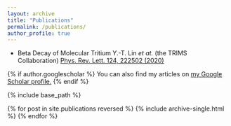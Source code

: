 ```yaml
---
layout: archive
title: "Publications"
permalink: /publications/
author_profile: true
---
```


* Beta Decay of Molecular Tritium
   Y.-T. Lin *et at.* (the TRIMS Collaboration)
   [Phys. Rev. Lett. 124, 222502 (2020)](https://journals.aps.org/prl/abstract/10.1103/PhysRevLett.124.222502)

{% if author.googlescholar %}
  You can also find my articles on <u><a href="{{author.googlescholar}}">my Google Scholar profile</a>.</u>
{% endif %}

{% include base_path %}

{% for post in site.publications reversed %}
  {% include archive-single.html %}
{% endfor %}
